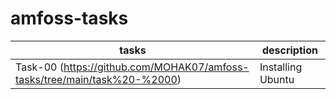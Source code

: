 # amfoss-tasks
|tasks|description|
|-----|-----------|
|Task-00 (https://github.com/MOHAK07/amfoss-tasks/tree/main/task%20-%2000)|Installing Ubuntu|
